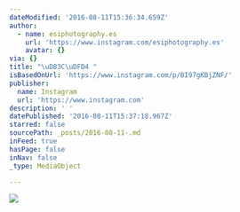 ```yaml
---
dateModified: '2016-08-11T15:36:34.659Z'
author:
  - name: esiphotography.es
    url: 'https://www.instagram.com/esiphotography.es'
    avatar: {}
via: {}
title: "\uD83C\uDFD4 "
isBasedOnUrl: 'https://www.instagram.com/p/BI97gKBjZNF/'
publisher:
  name: Instagram
  url: 'https://www.instagram.com'
description: ' '
datePublished: '2016-08-11T15:37:18.967Z'
starred: false
sourcePath: _posts/2016-08-11-.md
inFeed: true
hasPage: false
inNav: false
_type: MediaObject

---
```

![ ](https://imgflo.herokuapp.com/graph/vahj1ThiexotieMo/ee41794012489edf06926a8135473b9f/croprotate.jpg?cropheight=440&cropwidth=640&degrees=0&input=https%3A%2F%2Fscontent.cdninstagram.com%2Ft51.2885-15%2Fs640x640%2Fsh0.08%2Fe35%2F13745092_855253704579891_531692657_n.jpg%3Fig_cache_key%3DMTMxNDQ2ODM2MDc5MjkzNzI4NQ%253D%253D.2&x=0&y=100)